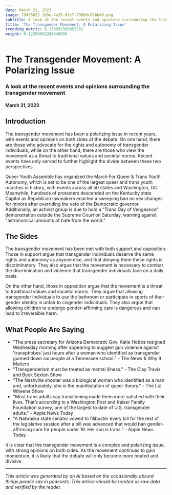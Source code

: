 ```yaml
---
date: March 31, 2023
image: 79455622-189e-4a25-8fc7-7990dc87bb46.png
subtitle: A look at the recent events and opinions surrounding the transgender movement
title: 'The Transgender Movement: A Polarizing Issue'
trending_metric: 8.130952380952381
weight: 0.12298682284040995
---
```

# The Transgender Movement: A Polarizing Issue
### A look at the recent events and opinions surrounding the transgender movement
#### March 31, 2023

## Introduction
The transgender movement has been a polarizing issue in recent years, with events and opinions on both sides of the debate. On one hand, there are those who advocate for the rights and autonomy of transgender individuals, while on the other hand, there are those who view the movement as a threat to traditional values and societal norms. Recent events have only served to further highlight the divide between these two perspectives.

Queer Youth Assemble has organized the March For Queer & Trans Youth Autonomy, which is set to be one of the largest queer and trans youth marches in history, with events across all 50 states and Washington, DC. Meanwhile, hundreds of protesters descended on the Kentucky state Capitol as Republican lawmakers enacted a sweeping ban on sex changes for minors after overriding the veto of the Democratic governor. Additionally, an activist group is due to hold a "Trans Day of Vengeance" demonstration outside the Supreme Court on Saturday, warning against "astronomical amounts of hate from the world."

## The Sides
The transgender movement has been met with both support and opposition. Those in support argue that transgender individuals deserve the same rights and autonomy as anyone else, and that denying them these rights is discriminatory. They also argue that the movement is necessary to combat the discrimination and violence that transgender individuals face on a daily basis.

On the other hand, those in opposition argue that the movement is a threat to traditional values and societal norms. They argue that allowing transgender individuals to use the bathroom or participate in sports of their gender identity is unfair to cisgender individuals. They also argue that allowing children to undergo gender-affirming care is dangerous and can lead to irreversible harm.

## What People Are Saying
- "The press secretary for Arizona Democratic Gov. Katie Hobbs resigned Wednesday morning after appearing to suggest gun violence against 'transphobes' just hours after a woman who identified as transgender gunned down six people at a Tennessee school." - The News & Why It Matters
- "Transgenderism must be treated as mental illness." - The Clay Travis and Buck Sexton Show
- "The Nashville shooter was a biological woman who identified as a man and, unfortunately, she is the manifestation of queer theory." - The Liz Wheeler Show
- "Most trans adults say transitioning made them more satisfied with their lives. That’s according to a Washington Post and Kaiser Family Foundation survey, one of the largest to date of U.S. transgender adults." - Apple News Today
- "A Nebraska state senator vowed to filibuster every bill for the rest of the legislative session after a bill was advanced that would ban gender-affirming care for people under 19. Her son is trans." - Apple News Today

It is clear that the transgender movement is a complex and polarizing issue, with strong opinions on both sides. As the movement continues to gain momentum, it is likely that the debate will only become more heated and divisive.

 --- 

*This article was generated by an AI based on the occasionally absurd things people say in podcasts. This article should be treated as raw data and verified by the reader.*